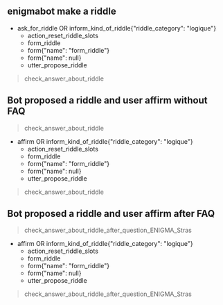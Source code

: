 ## enigmabot make a riddle
* ask_for_riddle OR inform_kind_of_riddle{"riddle_category": "logique"}
  - action_reset_riddle_slots
  - form_riddle
  - form{"name": "form_riddle"}
  - form{"name": null}
  - utter_propose_riddle
> check_answer_about_riddle

## Bot proposed a riddle and user affirm without FAQ
> check_answer_about_riddle
* affirm OR inform_kind_of_riddle{"riddle_category": "logique"}
  - action_reset_riddle_slots
  - form_riddle
  - form{"name": "form_riddle"}
  - form{"name": null}
  - utter_propose_riddle
> check_answer_about_riddle

## Bot proposed a riddle and user affirm after FAQ
> check_answer_about_riddle_after_question_ENIGMA_Stras
* affirm OR inform_kind_of_riddle{"riddle_category": "logique"}
  - action_reset_riddle_slots
  - form_riddle
  - form{"name": "form_riddle"}
  - form{"name": null}
  - utter_propose_riddle
> check_answer_about_riddle_after_question_ENIGMA_Stras
